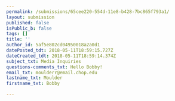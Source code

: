 ```yaml
---
permalink: /submissions/65cee220-554d-11e8-b428-7bc865f793a1/
layout: submission
published: false
isPublic_b: false
tags: []
title: ''
author_id: 5af5e802cd04950018a2a0d1
datePosted_tdt: 2018-05-11T18:59:15.727Z
dateCreated_tdt: 2018-05-11T18:59:14.374Z
subject_txt: Media Inquiries
questions-comments_txt: Hello Bobby!
email_txt: moulderr@email.chop.edu
lastname_txt: Moulder
firstname_txt: Bobby

---
```



